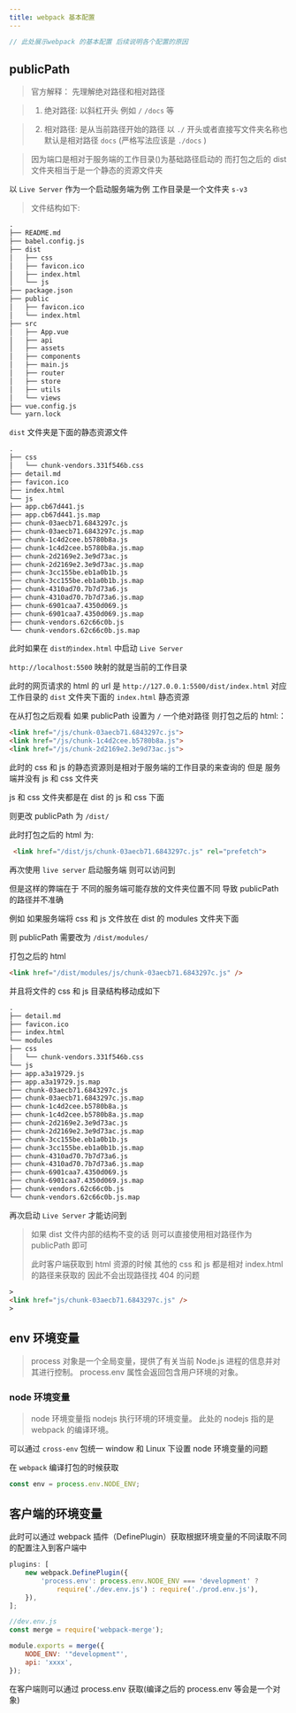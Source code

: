 ```yaml
---
title: webpack 基本配置
---
```


```js
// 此处展示webpack 的基本配置 后续说明各个配置的原因
```

## publicPath

> 官方解释：
> 先理解绝对路径和相对路径

> 1.  绝对路径: 以斜杠开头 例如 `/`  `/docs` 等

> 2. 相对路径: 是从当前路径开始的路径 以 `./` 开头或者直接写文件夹名称也默认是相对路径 `docs` (严格写法应该是 `./docs` )

> 因为端口是相对于服务端的工作目录()为基础路径启动的 而打包之后的 dist 文件夹相当于是一个静态的资源文件夹

以 `Live Server` 作为一个启动服务端为例 工作目录是一个文件夹 `s-v3`

> 文件结构如下:

```md
.
├── README.md
├── babel.config.js
├── dist
│   ├── css
│   ├── favicon.ico
│   ├── index.html
│   └── js
├── package.json
├── public
│   ├── favicon.ico
│   └── index.html
├── src
│   ├── App.vue
│   ├── api
│   ├── assets
│   ├── components
│   ├── main.js
│   ├── router
│   ├── store
│   ├── utils
│   └── views
├── vue.config.js
└── yarn.lock
```

`dist` 文件夹是下面的静态资源文件

```md
.
├── css
│   └── chunk-vendors.331f546b.css
├── detail.md
├── favicon.ico
├── index.html
└── js
├── app.cb67d441.js
├── app.cb67d441.js.map
├── chunk-03aecb71.6843297c.js
├── chunk-03aecb71.6843297c.js.map
├── chunk-1c4d2cee.b5780b8a.js
├── chunk-1c4d2cee.b5780b8a.js.map
├── chunk-2d2169e2.3e9d73ac.js
├── chunk-2d2169e2.3e9d73ac.js.map
├── chunk-3cc155be.eb1a0b1b.js
├── chunk-3cc155be.eb1a0b1b.js.map
├── chunk-4310ad70.7b7d73a6.js
├── chunk-4310ad70.7b7d73a6.js.map
├── chunk-6901caa7.4350d069.js
├── chunk-6901caa7.4350d069.js.map
├── chunk-vendors.62c66c0b.js
└── chunk-vendors.62c66c0b.js.map
```

此时如果在 `dist的index.html` 中启动 `Live Server`

`http://localhost:5500` 映射的就是当前的工作目录

此时的网页请求的 html 的 url 是 `http://127.0.0.1:5500/dist/index.html` 对应工作目录的 `dist` 文件夹下面的 `index.html` 静态资源

在从打包之后观看
如果 publicPath 设置为 `/` 一个绝对路径
则打包之后的 html:：

```md
<link href="/js/chunk-03aecb71.6843297c.js">
<link href="/js/chunk-1c4d2cee.b5780b8a.js">
<link href="/js/chunk-2d2169e2.3e9d73ac.js">
```

此时的 css 和 js 的静态资源则是相对于服务端的工作目录的来查询的 但是 服务端并没有 js 和 css 文件夹

js 和 css 文件夹都是在 dist 的 js 和 css 下面

则更改 publicPath 为 `/dist/`

此时打包之后的 html 为:

```md
 <link href="/dist/js/chunk-03aecb71.6843297c.js" rel="prefetch">
```

再次使用 `live server` 启动服务端 则可以访问到

但是这样的弊端在于 不同的服务端可能存放的文件夹位置不同 导致 publicPath 的路径并不准确

例如 如果服务端将 css 和 js 文件放在 dist 的 modules 文件夹下面

则 publicPath 需要改为 `/dist/modules/`

打包之后的 html

```html
<link href="/dist/modules/js/chunk-03aecb71.6843297c.js" />
```

并且将文件的 css 和 js 目录结构移动成如下

```md
.
├── detail.md
├── favicon.ico
├── index.html
└── modules
├── css
│   └── chunk-vendors.331f546b.css
└── js
├── app.a3a19729.js
├── app.a3a19729.js.map
├── chunk-03aecb71.6843297c.js
├── chunk-03aecb71.6843297c.js.map
├── chunk-1c4d2cee.b5780b8a.js
├── chunk-1c4d2cee.b5780b8a.js.map
├── chunk-2d2169e2.3e9d73ac.js
├── chunk-2d2169e2.3e9d73ac.js.map
├── chunk-3cc155be.eb1a0b1b.js
├── chunk-3cc155be.eb1a0b1b.js.map
├── chunk-4310ad70.7b7d73a6.js
├── chunk-4310ad70.7b7d73a6.js.map
├── chunk-6901caa7.4350d069.js
├── chunk-6901caa7.4350d069.js.map
├── chunk-vendors.62c66c0b.js
└── chunk-vendors.62c66c0b.js.map
```

再次启动 `Live Server` 才能访问到

> 如果 dist 文件内部的结构不变的话 则可以直接使用相对路径作为 publicPath 即可
>
> 此时客户端获取到 html 资源的时候 其他的 css 和 js 都是相对 index.html 的路径来获取的 因此不会出现路径找 404 的问题
>
>

```html
>
<link href="js/chunk-03aecb71.6843297c.js" />
>
```

## env 环境变量

> process 对象是一个全局变量，提供了有关当前 Node.js 进程的信息并对其进行控制。
> process.env 属性会返回包含用户环境的对象。

### node 环境变量

> node 环境变量指 nodejs 执行环境的环境变量。
> 此处的 nodejs 指的是 webpack 的编译环境。

可以通过 `cross-env` 包统一 window 和 Linux 下设置 node 环境变量的问题

在 `webpack` 编译打包的时候获取

```js
const env = process.env.NODE_ENV;
```

## 客户端的环境变量

此时可以通过 webpack 插件（DefinePlugin）获取根据环境变量的不同读取不同的配置注入到客户端中

```js
plugins: [
    new webpack.DefinePlugin({
        'process.env': process.env.NODE_ENV === 'development' ?
            require('./dev.env.js') : require('./prod.env.js'),
    }),
];
```

```js
//dev.env.js
const merge = require('webpack-merge');

module.exports = merge({
    NODE_ENV: '"development"',
    api: 'xxxx',
});
```

在客户端则可以通过 process.env 获取(编译之后的 process.env 等会是一个对象)
